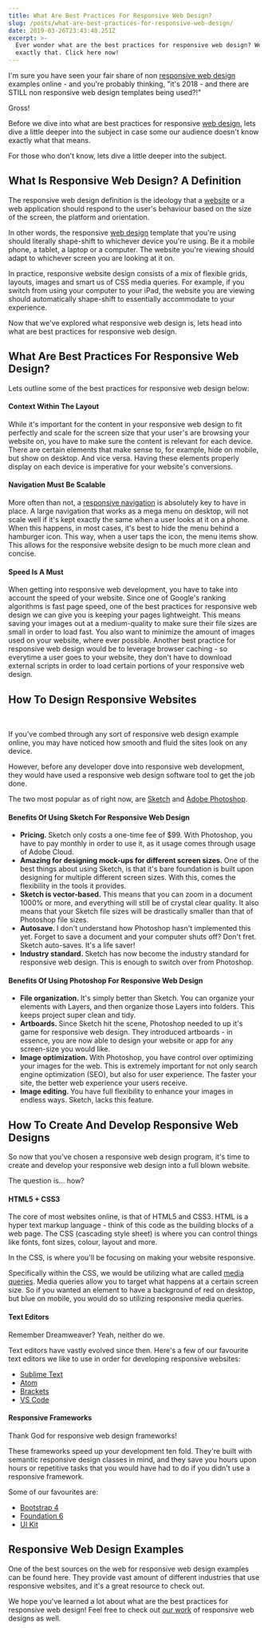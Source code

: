 ```yaml
---
title: What Are Best Practices For Responsive Web Design?
slug: /posts/what-are-best-practices-for-responsive-web-design/
date: 2019-03-26T23:43:48.251Z
excerpt: >-
  Ever wonder what are the best practices for responsive web design? We answer
  exactly that. Click here now!
---
```


I'm sure you have seen your fair share of non <a href="https://en.wikipedia.org/wiki/Responsive_web_design" target="_blank" rel="noreferrer" rel="noopener noreferrer">responsive web design</a> examples online - and you're probably thinking,<!--more--> "it's 2018 - and there are STILL non responsive web design templates being used?!"

Gross!

Before we dive into what are best practices for responsive <a href="https://infused.agency/">web design</a>, lets dive a little deeper into the subject in case some our audience doesn't know exactly what that means.

For those who don't know, lets dive a little deeper into the subject.

<h2>What Is Responsive Web Design? A Definition</h2>

The responsive web design definition is the ideology that a <a href="https://infused.agency/">website</a> or a web application should respond to the user's behaviour based on the size of the screen, the platform and orientation.

In other words, the responsive <a href="https://en.wikipedia.org/wiki/Web_design" target="_blank" rel="noreferrer" rel="noopener noreferrer">web design</a> template that you're using should literally shape-shift to whichever device you're using. Be it a mobile phone, a tablet, a laptop or a computer. The website you're viewing should adapt to whichever screen you are looking at it on.

In practice, responsive website design consists of a mix of flexible grids, layouts, images and smart us of CSS media queries. For example, if you switch from using your computer to your iPad, the website you are viewing should automatically shape-shift to essentially accommodate to your experience.

Now that we've explored what responsive web design is, lets head into what are best practices for responsive web design.

<h2>What Are Best Practices For Responsive Web Design?</h2>

Lets outline some of the best practices for responsive web design below:

<h4>Context Within The Layout</h4>

While it's important for the content in your responsive web design to fit perfectly and scale for the screen size that your user's are browsing your website on, you have to make sure the content is relevant for each device. There are certain elements that make sense to, for example, hide on mobile, but show on desktop. And vice versa. Having these elements properly display on each device is imperative for your website's conversions.

<h4>Navigation Must Be Scalable</h4>

More often than not, a <a href="https://www.smashingmagazine.com/2017/04/overview-responsive-navigation-patterns/" target="_blank" rel="noreferrer" rel="noopener noreferrer">responsive navigation</a> is absolutely key to have in place. A large navigation that works as a mega menu on desktop, will not scale well if it's kept exactly the same when a user looks at it on a phone. When this happens, in most cases, it's best to hide the menu behind a hamburger icon. This way, when a user taps the icon, the menu items show. This allows for the responsive website design to be much more clean and concise.

<h4>Speed Is A Must</h4>

When getting into responsive web development, you have to take into account the speed of your website. Since one of Google's ranking algorithms is fast page speed, one of the best practices for responsive web design we can give you is keeping your pages lightweight. This means saving your images out at a medium-quality to make sure their file sizes are small in order to load fast. You also want to minimize the amount of images used on your website, where ever possible. Another best practice for responsive web design would be to leverage browser caching - so everytime a user goes to your website, they don't have to download external scripts in order to load certain portions of your responsive web design.

<h2>How To Design Responsive Websites</h2>

&nbsp;

If you've combed through any sort of responsive web design example online, you may have noticed how smooth and fluid the sites look on any device.

However, before any developer dove into responsive web development, they would have used a responsive web design software tool to get the job done.

The two most popular as of right now, are <a href="https://medium.com/sketch-app-sources/exploration-of-responsive-design-in-sketch-part-1-1af4cf415a82" target="_blank" rel="noreferrer" rel="noopener noreferrer">Sketch</a> and <a href="https://www.smashingmagazine.com/2016/08/photoshop-etiquette-for-responsive-web-design/" target="_blank" rel="noreferrer" rel="noopener noreferrer">Adobe Photoshop</a>.

<h4>Benefits Of Using Sketch For Responsive Web Design</h4>
<ul>
 	<li><strong>Pricing. </strong>Sketch only costs a one-time fee of $99. With Photoshop, you have to pay monthly in order to use it, as it usage comes through usage of Adobe Cloud.</li>
 	<li><b>Amazing for designing mock-ups for different screen sizes. </b>One of the best things about using Sketch, is that it's bare foundation is built upon designing for multiple different screen sizes. With this, comes the flexibility in the tools it provides.</li>
 	<li><strong>Sketch is vector-based. </strong>This means that you can zoom in a document 1000% or more, and everything will still be of crystal clear quality. It also means that your Sketch file sizes will be drastically smaller than that of Photoshop file sizes.</li>
 	<li><strong>Autosave. </strong>I don't understand how Photoshop hasn't implemented this yet. Forget to save a document and your computer shuts off? Don't fret. Sketch auto-saves. It's a life saver!</li>
 	<li><strong>Industry standard. </strong>Sketch has now become the industry standard for responsive web design. This is enough to switch over from Photoshop.</li>
</ul>
<h4>Benefits Of Using Photoshop For Responsive Web Design</h4>
<ul>
 	<li><strong>File organization. </strong>It's simply better than Sketch. You can organize your elements with Layers, and then organize those Layers into folders. This keeps project super clean and tidy.</li>
 	<li><strong>Artboards. </strong>Since Sketch hit the scene, Photoshop needed to up it's game for responsive web design. They introduced artboards - in essence, you are now able to design your website or app for any screen-size you would like.</li>
 	<li><strong>Image optimization. </strong>With Photoshop, you have control over optimizing your images for the web. This is extremely important for not only search engine optimization (SEO), but also for user experience. The faster your site, the better web experience your users receive.</li>
 	<li><strong>Image editing. </strong>You have full flexibility to enhance your images in endless ways. Sketch, lacks this feature.</li>
</ul>
<h2>How To Create And Develop Responsive Web Designs</h2>

So now that you've chosen a responsive web design program, it's time to create and develop your responsive web design into a full blown website.

The question is... how?

<h4>HTML5 + CSS3</h4>

The core of most websites online, is that of HTML5 and CSS3. HTML is a hyper text markup language - think of this code as the building blocks of a web page. The CSS (cascading style sheet) is where you can control things like fonts, font sizes, colour, layout and more.

In the CSS, is where you'll be focusing on making your website responsive.

Specifically within the CSS, we would be utilizing what are called <a href="https://developer.mozilla.org/en-US/docs/Web/CSS/Media_Queries/Using_media_queries" target="_blank" rel="noreferrer" rel="noopener noreferrer">media queries</a>. Media queries allow you to target what happens at a certain screen size. So if you wanted an element to have a background of red on desktop, but blue on mobile, you would do so utilizing responsive media queries.

<h4>Text Editors</h4>

Remember Dreamweaver? Yeah, neither do we.

Text editors have vastly evolved since then. Here's a few of our favourite text editors we like to use in order for developing responsive websites:

<ul>
 	<li><a href="https://www.sublimetext.com/" target="_blank" rel="noreferrer" rel="noopener noreferrer">Sublime Text</a></li>
 	<li><a href="https://atom.io/" target="_blank" rel="noreferrer" rel="noopener noreferrer">Atom</a></li>
 	<li><a href="http://brackets.io/" target="_blank" rel="noreferrer" rel="noopener noreferrer">Brackets</a></li>
 	<li><a href="https://code.visualstudio.com/" target="_blank" rel="noreferrer" rel="noopener noreferrer">VS Code</a></li>
</ul>
<h4>Responsive Frameworks</h4>

Thank God for responsive web design frameworks!

These frameworks speed up your development ten fold. They're built with semantic responsive design classes in mind, and they save you hours upon hours or repetitive tasks that you would have had to do if you didn't use a responsive framework.

Some of our favourites are:

<ul>
 	<li><a href="https://getbootstrap.com/" target="_blank" rel="noreferrer" rel="noopener noreferrer">Bootstrap 4</a></li>
 	<li><a href="https://foundation.zurb.com/" target="_blank" rel="noreferrer" rel="noopener noreferrer">Foundation 6</a></li>
 	<li><a href="https://getuikit.com/" target="_blank" rel="noreferrer" rel="noopener noreferrer">UI Kit</a></li>
</ul>
<h2>Responsive Web Design Examples</h2>

One of the best sources on the web for responsive web design examples can be found here. They provide vast amount of different industries that use responsive websites, and it's a great resource to check out.

We hope you've learned a lot about what are the best practices for responsive web design! Feel free to check out <a href="https://infused.agency/work">our work</a> of responsive web designs as well.
